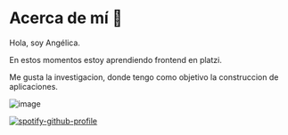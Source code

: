 #   Acerca de mí 👯

Hola, soy Angélica.

En estos momentos estoy aprendiendo frontend en platzi.

Me gusta la investigacion, donde tengo como objetivo la construccion de aplicaciones.

 ![image](https://682430.smushcdn.com/1763018/wp-content/uploads/2017/09/logotipo-evolucion-videojuegos-pong-nolan-bushnell-atari.gif?lossy=1&strip=1&webp=1)

[![spotify-github-profile](https://spotify-github-profile.vercel.app/api/view?uid=317p2shsguq37iz73t7ebuoowfua&cover_image=true&theme=default&bar_color_cover=true)](https://github.com/kittinan/spotify-github-profile)
